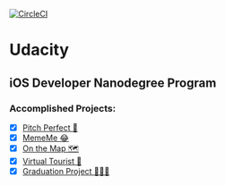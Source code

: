 [![CircleCI](https://circleci.com/gh/Anastasia-Petrova/Udacity.svg?style=svg)](https://circleci.com/gh/Anastasia-Petrova/Udacity)

# Udacity

## iOS Developer Nanodegree Program

### Accomplished Projects:

- [x] [Pitch Perfect 🎤](https://github.com/Anastasia-Petrova/Udacity/tree/master/PitchPerfect)
- [x] [MemeMe 😂](https://github.com/Anastasia-Petrova/Udacity/tree/master/MemeMe)
- [x] [On the Map 🗺](https://github.com/Anastasia-Petrova/Udacity/tree/master/On%20the%20Map) 
- [x] [Virtual Tourist 📸](https://github.com/Anastasia-Petrova/Udacity/tree/master/Virtual%20Tourist) 
- [x] [Graduation Project 👩🏻‍🎓](https://github.com/Anastasia-Petrova/Udacity/tree/master/Graduation%20Project)
